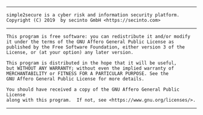 
 *********************************************************************
    simple2secure is a cyber risk and information security platform.
    Copyright (C) 2019  by secinto GmbH <https://secinto.com>
 *********************************************************************
 
    This program is free software: you can redistribute it and/or modify
    it under the terms of the GNU Affero General Public License as
    published by the Free Software Foundation, either version 3 of the
    License, or (at your option) any later version.
 
    This program is distributed in the hope that it will be useful,
    but WITHOUT ANY WARRANTY; without even the implied warranty of
    MERCHANTABILITY or FITNESS FOR A PARTICULAR PURPOSE. See the
    GNU Affero General Public License for more details.
 
    You should have received a copy of the GNU Affero General Public License
    along with this program.  If not, see <https://www.gnu.org/licenses/>.
 
 *********************************************************************
 